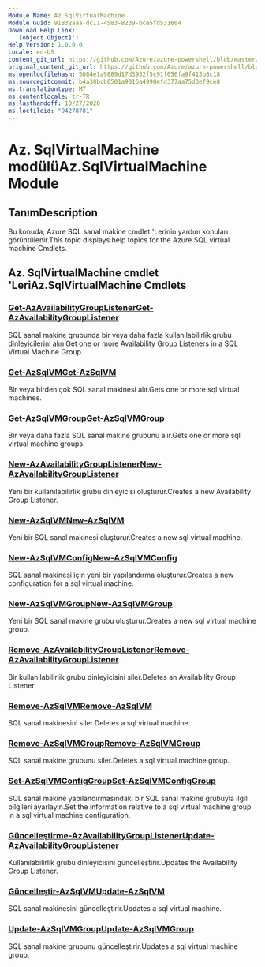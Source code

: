 ```yaml
---
Module Name: Az.SqlVirtualMachine
Module Guid: 91832aaa-dc11-4583-8239-bce5fd531604
Download Help Link:
  '[object Object]': 
Help Version: 1.0.0.0
Locale: en-US
content_git_url: https://github.com/Azure/azure-powershell/blob/master/src/SqlVirtualMachine/SqlVirtualMachine/help/Az.SqlVirtualMachine.md
original_content_git_url: https://github.com/Azure/azure-powershell/blob/master/src/SqlVirtualMachine/SqlVirtualMachine/help/Az.SqlVirtualMachine.md
ms.openlocfilehash: 5084e1a9889d17d3932f5c91f056fa9f415b8c18
ms.sourcegitcommit: b4a38bcb0501a9016a4998efd377aa75d3ef9ce8
ms.translationtype: MT
ms.contentlocale: tr-TR
ms.lasthandoff: 10/27/2020
ms.locfileid: "94278781"
---
```

# <span data-ttu-id="2b5b9-101">Az. SqlVirtualMachine modülü</span><span class="sxs-lookup"><span data-stu-id="2b5b9-101">Az.SqlVirtualMachine Module</span></span>
## <span data-ttu-id="2b5b9-102">Tanım</span><span class="sxs-lookup"><span data-stu-id="2b5b9-102">Description</span></span>
<span data-ttu-id="2b5b9-103">Bu konuda, Azure SQL sanal makine cmdlet 'Lerinin yardım konuları görüntülenir.</span><span class="sxs-lookup"><span data-stu-id="2b5b9-103">This topic displays help topics for the Azure SQL virtual machine Cmdlets.</span></span>

## <span data-ttu-id="2b5b9-104">Az. SqlVirtualMachine cmdlet 'Leri</span><span class="sxs-lookup"><span data-stu-id="2b5b9-104">Az.SqlVirtualMachine Cmdlets</span></span>
### [<span data-ttu-id="2b5b9-105">Get-AzAvailabilityGroupListener</span><span class="sxs-lookup"><span data-stu-id="2b5b9-105">Get-AzAvailabilityGroupListener</span></span>](Get-AzAvailabilityGroupListener.md)
<span data-ttu-id="2b5b9-106">SQL sanal makine grubunda bir veya daha fazla kullanılabilirlik grubu dinleyicilerini alın.</span><span class="sxs-lookup"><span data-stu-id="2b5b9-106">Get one or more Availability Group Listeners in a SQL Virtual Machine Group.</span></span>

### [<span data-ttu-id="2b5b9-107">Get-AzSqlVM</span><span class="sxs-lookup"><span data-stu-id="2b5b9-107">Get-AzSqlVM</span></span>](Get-AzSqlVM.md)
<span data-ttu-id="2b5b9-108">Bir veya birden çok SQL sanal makinesi alır.</span><span class="sxs-lookup"><span data-stu-id="2b5b9-108">Gets one or more sql virtual machines.</span></span>

### [<span data-ttu-id="2b5b9-109">Get-AzSqlVMGroup</span><span class="sxs-lookup"><span data-stu-id="2b5b9-109">Get-AzSqlVMGroup</span></span>](Get-AzSqlVMGroup.md)
<span data-ttu-id="2b5b9-110">Bir veya daha fazla SQL sanal makine grubunu alır.</span><span class="sxs-lookup"><span data-stu-id="2b5b9-110">Gets one or more sql virtual machine groups.</span></span>

### [<span data-ttu-id="2b5b9-111">New-AzAvailabilityGroupListener</span><span class="sxs-lookup"><span data-stu-id="2b5b9-111">New-AzAvailabilityGroupListener</span></span>](New-AzAvailabilityGroupListener.md)
<span data-ttu-id="2b5b9-112">Yeni bir kullanılabilirlik grubu dinleyicisi oluşturur.</span><span class="sxs-lookup"><span data-stu-id="2b5b9-112">Creates a new Availability Group Listener.</span></span>

### [<span data-ttu-id="2b5b9-113">New-AzSqlVM</span><span class="sxs-lookup"><span data-stu-id="2b5b9-113">New-AzSqlVM</span></span>](New-AzSqlVM.md)
<span data-ttu-id="2b5b9-114">Yeni bir SQL sanal makinesi oluşturur.</span><span class="sxs-lookup"><span data-stu-id="2b5b9-114">Creates a new sql virtual machine.</span></span>

### [<span data-ttu-id="2b5b9-115">New-AzSqlVMConfig</span><span class="sxs-lookup"><span data-stu-id="2b5b9-115">New-AzSqlVMConfig</span></span>](New-AzSqlVMConfig.md)
<span data-ttu-id="2b5b9-116">SQL sanal makinesi için yeni bir yapılandırma oluşturur.</span><span class="sxs-lookup"><span data-stu-id="2b5b9-116">Creates a new configuration for a sql virtual machine.</span></span>

### [<span data-ttu-id="2b5b9-117">New-AzSqlVMGroup</span><span class="sxs-lookup"><span data-stu-id="2b5b9-117">New-AzSqlVMGroup</span></span>](New-AzSqlVMGroup.md)
<span data-ttu-id="2b5b9-118">Yeni bir SQL sanal makine grubu oluşturur.</span><span class="sxs-lookup"><span data-stu-id="2b5b9-118">Creates a new sql virtual machine group.</span></span>

### [<span data-ttu-id="2b5b9-119">Remove-AzAvailabilityGroupListener</span><span class="sxs-lookup"><span data-stu-id="2b5b9-119">Remove-AzAvailabilityGroupListener</span></span>](Remove-AzAvailabilityGroupListener.md)
<span data-ttu-id="2b5b9-120">Bir kullanılabilirlik grubu dinleyicisini siler.</span><span class="sxs-lookup"><span data-stu-id="2b5b9-120">Deletes an Availability Group Listener.</span></span>

### [<span data-ttu-id="2b5b9-121">Remove-AzSqlVM</span><span class="sxs-lookup"><span data-stu-id="2b5b9-121">Remove-AzSqlVM</span></span>](Remove-AzSqlVM.md)
<span data-ttu-id="2b5b9-122">SQL sanal makinesini siler.</span><span class="sxs-lookup"><span data-stu-id="2b5b9-122">Deletes a sql virtual machine.</span></span>

### [<span data-ttu-id="2b5b9-123">Remove-AzSqlVMGroup</span><span class="sxs-lookup"><span data-stu-id="2b5b9-123">Remove-AzSqlVMGroup</span></span>](Remove-AzSqlVMGroup.md)
<span data-ttu-id="2b5b9-124">SQL sanal makine grubunu siler.</span><span class="sxs-lookup"><span data-stu-id="2b5b9-124">Deletes a sql virtual machine group.</span></span>

### [<span data-ttu-id="2b5b9-125">Set-AzSqlVMConfigGroup</span><span class="sxs-lookup"><span data-stu-id="2b5b9-125">Set-AzSqlVMConfigGroup</span></span>](Set-AzSqlVMConfigGroup.md)
<span data-ttu-id="2b5b9-126">SQL sanal makine yapılandırmasındaki bir SQL sanal makine grubuyla ilgili bilgileri ayarlayın.</span><span class="sxs-lookup"><span data-stu-id="2b5b9-126">Set the information relative to a sql virtual machine group in a sql virtual machine configuration.</span></span>

### [<span data-ttu-id="2b5b9-127">Güncelleştirme-AzAvailabilityGroupListener</span><span class="sxs-lookup"><span data-stu-id="2b5b9-127">Update-AzAvailabilityGroupListener</span></span>](Update-AzAvailabilityGroupListener.md)
<span data-ttu-id="2b5b9-128">Kullanılabilirlik grubu dinleyicisini güncelleştirir.</span><span class="sxs-lookup"><span data-stu-id="2b5b9-128">Updates the Availability Group Listener.</span></span>

### [<span data-ttu-id="2b5b9-129">Güncelleştir-AzSqlVM</span><span class="sxs-lookup"><span data-stu-id="2b5b9-129">Update-AzSqlVM</span></span>](Update-AzSqlVM.md)
<span data-ttu-id="2b5b9-130">SQL sanal makinesini güncelleştirir.</span><span class="sxs-lookup"><span data-stu-id="2b5b9-130">Updates a sql virtual machine.</span></span>

### [<span data-ttu-id="2b5b9-131">Update-AzSqlVMGroup</span><span class="sxs-lookup"><span data-stu-id="2b5b9-131">Update-AzSqlVMGroup</span></span>](Update-AzSqlVMGroup.md)
<span data-ttu-id="2b5b9-132">SQL sanal makine grubunu güncelleştirir.</span><span class="sxs-lookup"><span data-stu-id="2b5b9-132">Updates a sql virtual machine group.</span></span>

